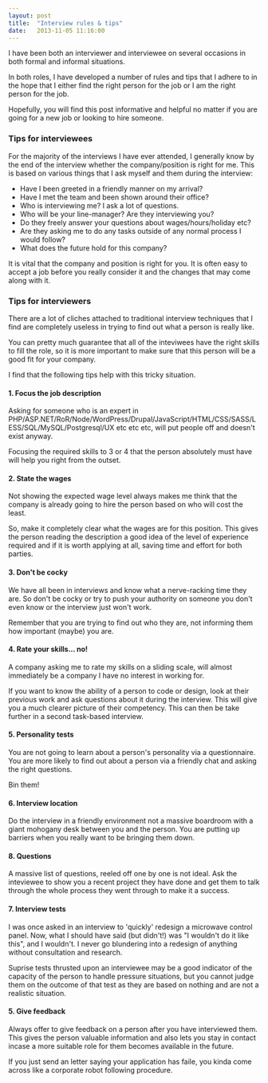 ```yaml
---
layout: post
title:  "Interview rules & tips"
date:   2013-11-05 11:16:00
---
```


I have been both an interviewer and interviewee on several occasions in both formal and informal situations.

In both roles, I have developed a number of rules and tips that I adhere to in the hope that I either find the right person for the job or I am the right person for the job.

Hopefully, you will find this post informative and helpful no matter if you are going for a new job or looking to hire someone.

### Tips for interviewees

For the majority of the interviews I have ever attended, I generally know by the end of the interview whether the company/position is right for me. This is based on various things that I ask myself and them during the interview:

* Have I been greeted in a friendly manner on my arrival?
* Have I met the team and been shown around their office?
* Who is interviewing me? I ask a lot of questions.
* Who will be your line-manager? Are they interviewing you?
* Do they freely answer your questions about wages/hours/holiday etc?
* Are they asking me to do any tasks outside of any normal process I would follow?
* What does the future hold for this company?

It is vital that the company and position is right for you. It is often easy to accept a job before you really consider it and the changes that may come along with it.

### Tips for interviewers

There are a lot of cliches attached to traditional interview techniques that I find are completely useless in trying to find out what a person is really like.

You can pretty much guarantee that all of the inteviwees have the right skills to fill the role, so it is more important to make sure that this person will be a good fit for your company.

I find that the following tips help with this tricky situation.

#### 1. Focus the job description

Asking for someone who is an expert in PHP/ASP.NET/RoR/Node/WordPress/Drupal/JavaScript/HTML/CSS/SASS/LESS/SQL/MySQL/Postgresql/UX etc etc etc, will put people off and doesn't exist anyway.

Focusing the required skills to 3 or 4 that the person absolutely must have will help you right from the outset.

#### 2. State the wages

Not showing the expected wage level always makes me think that the company is already going to hire the person based on who will cost the least.

So, make it completely clear what the wages are for this position. This gives the person reading the description a good idea of the level of experience required and if it is worth applying at all, saving time and effort for both parties.

#### 3. Don't be cocky

We have all been in interviews and know what a nerve-racking time they are. So don't be cocky or try to push your authority on someone you don't even know or the interview just won't work.

Remember that you are trying to find out who they are, not informing them how important (maybe) you are.

#### 4. Rate your skills... no!

A company asking me to rate my skills on a sliding scale, will almost immediately be a company I have no interest in working for.

If you want to know the ability of a person to code or design, look at their previous work and ask questions about it during the interview. This will give you a much clearer picture of their competency. This can then be take further in a second task-based interview.

#### 5. Personality tests

You are not going to learn about a person's personality via a questionnaire. You are more likely to find out about a person via a friendly chat and asking the right questions.

Bin them!

#### 6. Interview location

Do the interview in a friendly environment not a massive boardroom with a giant mohogany desk between you and the person. You are putting up barriers when you really want to be bringing them down.

#### 8. Questions

A massive list of questions, reeled off one by one is not ideal. Ask the inteviewee to show you a recent project they have done and get them to talk through the whole process they went through to make it a success. 

#### 7. Interview tests

I was once asked in an interview to 'quickly' redesign a microwave control panel. Now, what I should have said (but didn't!) was "I wouldn't do it like this", and I wouldn't. I never go blundering into a redesign of anything without consultation and research.

Suprise tests thrusted upon an interviewee may be a good indicator of the capacity of the person to handle pressure situations, but you cannot judge them on the outcome of that test as they are based on nothing and are not a realistic situation.

#### 5. Give feedback

Always offer to give feedback on a person after you have interviewed them. This gives the person valuable information and also lets you stay in contact incase a more suitable role for them becomes available in the future.

If you just send an letter saying your application has faile, you kinda come across like a corporate robot following procedure.
